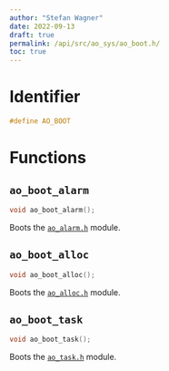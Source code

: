 ```yaml
---
author: "Stefan Wagner"
date: 2022-09-13
draft: true
permalink: /api/src/ao_sys/ao_boot.h/
toc: true
---
```


# Identifier

```c
#define AO_BOOT
```

# Functions

## `ao_boot_alarm`

```c
void ao_boot_alarm();
```

Boots the [`ao_alarm.h`](ao_alarm.h.md) module.

## `ao_boot_alloc`

```c
void ao_boot_alloc();
```

Boots the [`ao_alloc.h`](ao_alloc.h.md) module.

## `ao_boot_task`

```c
void ao_boot_task();
```

Boots the [`ao_task.h`](ao_task.h.md) module.
